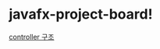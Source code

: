 # javafx-project-board!


[controller 구조](https://user-images.githubusercontent.com/91528977/141252817-3fd76ecc-462c-4dbf-ba0b-7cb0f3755fe6.png)
